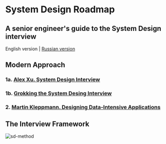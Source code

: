 # System Design Roadmap
A senior engineer's guide to the System Design interview
---
English version | [Russian version](ru/README.md)

## Modern Approach
### 1a. [Alex Xu. System Design Interview](https://www.amazon.com/System-Design-Interview-insiders-Second/dp/B08CMF2CQF)
### 1b. [Grokking the System Desing Interview](https://www.designgurus.io/course/grokking-the-system-design-interview)
### 2. [Martin Kleppmann. Designing Data-Intensive Applications](https://www.amazon.com/Designing-Data-Intensive-Applications-Reliable-Maintainable/dp/1449373321)


## The Interview Framework
![sd-method](https://user-images.githubusercontent.com/20556742/232202689-b49fc2e1-07af-403c-aab3-a3a761333b97.png)
